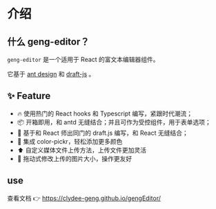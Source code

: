 # 介绍

## 什么 geng-editor？

`geng-editor` 是一个适用于 React 的富文本编辑器组件。

它基于 [ant design](https://ant.design/) 和 [draft-js](https://draftjs.org/) 。

## ✨ Feature

- 🔥 使用热门的 React hooks 和 Typescript 编写，紧跟时代潮流；
- 📦 开箱即用，和 antd 无缝结合；并且可作为受控组件，用于表单选项；
- 💪 基于和 React 师出同门的 draft.js 编写，和 React 无缝结合；
- 🎨 集成 color-pickr，轻松添加更多颜色
- ⬆️ 自定义媒体文件上传方法，上传文件更加灵活
- 👬 拖动式修改上传的图片大小，操作更友好

## use

查看文档 👉 https://clydee-geng.github.io/gengEditor/
